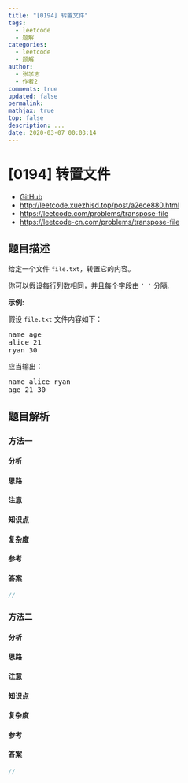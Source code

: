 ```yaml
---
title: "[0194] 转置文件"
tags:
  - leetcode
  - 题解
categories:
  - leetcode
  - 题解
author:
  - 张学志
  - 作者2
comments: true
updated: false
permalink:
mathjax: true
top: false
description: ...
date: 2020-03-07 00:03:14
---
```



# [0194] 转置文件
* [GitHub](https://github.com/algoboy101/LeetCodeCrowdsource/tree/master/_posts/QA/%5B0194%5D%20%E8%BD%AC%E7%BD%AE%E6%96%87%E4%BB%B6.md)
* http://leetcode.xuezhisd.top/post/a2ece880.html
* https://leetcode.com/problems/transpose-file
* https://leetcode-cn.com/problems/transpose-file


## 题目描述

<p>给定一个文件&nbsp;<code>file.txt</code>，转置它的内容。</p>

<p>你可以假设每行列数相同，并且每个字段由&nbsp;<code>&#39; &#39;</code> 分隔.</p>

<p><strong>示例:</strong></p>

<p>假设&nbsp;<code>file.txt</code>&nbsp;文件内容如下：</p>

<pre>name age
alice 21
ryan 30
</pre>

<p>应当输出：</p>

<pre>name alice ryan
age 21 30
</pre>



## 题目解析


### 方法一

#### 分析

#### 思路

#### 注意

#### 知识点

#### 复杂度

#### 参考

#### 答案

```cpp
//
```


### 方法二

#### 分析

#### 思路

#### 注意

#### 知识点

#### 复杂度

#### 参考

#### 答案

```cpp
//
```



